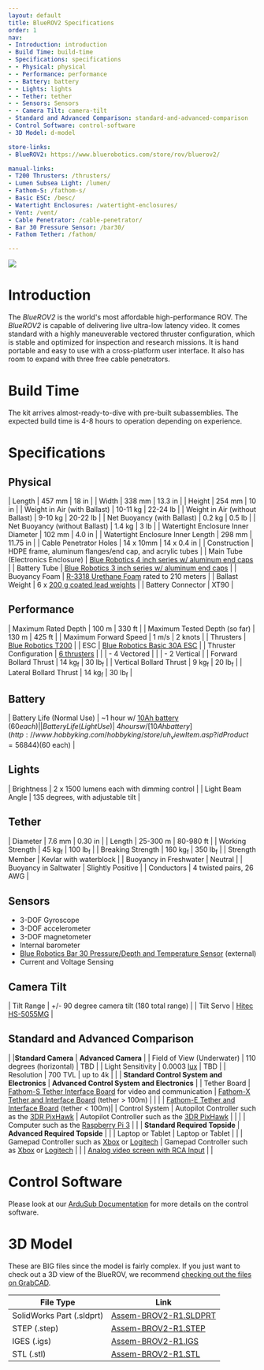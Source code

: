 ```yaml
---
layout: default
title: BlueROV2 Specifications
order: 1
nav:
- Introduction: introduction
- Build Time: build-time
- Specifications: specifications
- - Physical: physical
- - Performance: performance
- - Battery: battery
- - Lights: lights
- - Tether: tether
- - Sensors: Sensors
- - Camera Tilt: camera-tilt
- Standard and Advanced Comparison: standard-and-advanced-comparison
- Control Software: control-software
- 3D Model: d-model

store-links:
- BlueROV2: https://www.bluerobotics.com/store/rov/bluerov2/

manual-links:
- T200 Thrusters: /thrusters/
- Lumen Subsea Light: /lumen/
- Fathom-S: /fathom-s/
- Basic ESC: /besc/
- Watertight Enclosures: /watertight-enclosures/
- Vent: /vent/
- Cable Penetrator: /cable-penetrator/
- Bar 30 Pressure Sensor: /bar30/
- Fathom Tether: /fathom/

---
```


<img src="/vbrov/cad/brov-banner.png" class="img-responsive" style="max-width:900px" />

# Introduction

The _BlueROV2_ is the world's most affordable high-performance ROV. The _BlueROV2_ is capable of delivering live ultra-low latency video. It comes standard with a highly maneuverable vectored thruster configuration, which is stable and optimized for inspection 
and research missions. It is hand portable and easy to use with a cross-platform user interface. It also has room to expand with three free cable penetrators. 

# Build Time

The kit arrives almost-ready-to-dive with pre-built subassemblies. The expected build time is 4-8 hours to operation depending on experience.

# Specifications

## Physical 

| Length                                 | 457 mm                     | 18 in                      |
| Width                                  | 338 mm                     | 13.3 in                    |
| Height                                 | 254 mm                     | 10 in                      |
| Weight in Air (with Ballast)           | 10-11 kg                   | 22-24 lb                   |
| Weight in Air (without Ballast)        | 9-10 kg                    | 20-22 lb                   |
| Net Buoyancy (with Ballast)            | 0.2 kg                     | 0.5 lb                     |
| Net Buoyancy (without Ballast)         | 1.4 kg                     | 3 lb                	   |
| Watertight Enclosure Inner Diameter    | 102 mm                     | 4.0 in                     |
| Watertight Enclosure Inner Length      | 298 mm                     | 11.75 in                   |
| Cable Penetrator Holes                 | 14 x 10mm                  | 14 x 0.4 in                |
| Construction                           | HDPE frame, aluminum flanges/end cap, and acrylic tubes |
| Main Tube (Electronics Enclosure)      | [Blue Robotics 4 inch series w/ aluminum end caps](http://docs.bluerobotics.com/watertight-enclosures/#specifications-4-series)        |
| Battery Tube                           | [Blue Robotics 3 inch series w/ aluminum end caps](http://docs.bluerobotics.com/watertight-enclosures/#specifications-3-series)        |
| Buoyancy Foam                          | [R-3318 Urethane Foam](http://docs.bluerobotics.com/float/) rated to 210 meters                |
| Ballast Weight                         | 6 x [200 g coated lead weights](https://www.bluerobotics.com/store/parts/ballast-200g-r1/)                             |
| Battery Connector						 | XT90                                                    |

## Performance 

| Maximum Rated Depth                    | 100 m         | 330 ft        |
| Maximum Tested Depth (so far)          | 130 m         | 425 ft        |
| Maximum Forward Speed                  | 1 m/s         | 2 knots       |
| Thrusters                              | [Blue Robotics T200](http://docs.bluerobotics.com/thrusters/t200/)            |
| ESC                                    | [Blue Robotics Basic 30A ESC](http://docs.bluerobotics.com/besc/)   |
| Thruster Configuration                 | [6 thrusters](http://ardusub.com/images/vectored-frame.png)                   |
|                                        | - 4 Vectored                  | 
|                                        | - 2 Vertical                  | 
| Forward Bollard Thrust                 | 14 kg<sub>f</sub>      | 30 lb<sub>f</sub>     |
| Vertical Bollard Thrust                | 9 kg<sub>f</sub>       | 20 lb<sub>f</sub>      |
| Lateral Bollard Thrust                 | 14 kg<sub>f</sub>      | 30 lb<sub>f</sub>      |

## Battery

| Battery Life (Normal Use)              | ~1 hour w/ [10Ah battery](http://www.hobbyking.com/hobbyking/store/uh_viewItem.asp?idProduct=56844) ($60 each) |
| Battery Life (Light Use)               | ~4 hours w/ [10Ah battery](http://www.hobbyking.com/hobbyking/store/uh_viewItem.asp?idProduct=56844) ($60 each) |

## Lights

| Brightness       | 2 x 1500 lumens each with dimming control                  |
| Light Beam Angle | 135 degrees, with adjustable tilt                    |

## Tether

| Diameter | 7.6 mm | 0.30 in |
| Length   | 25-300 m | 80-980 ft |
| Working Strength | 45 kg<sub>f</sub> | 100 lb<sub>f</sub> |
| Breaking Strength | 160 kg<sub>f</sub> | 350 lb<sub>f</sub> |
| Strength Member | Kevlar with waterblock |
| Buoyancy in Freshwater | Neutral |
| Buoyancy in Saltwater | Slightly Positive |
| Conductors | 4 twisted pairs, 26 AWG |

## Sensors

- 3-DOF Gyroscope 
- 3-DOF accelerometer 
- 3-DOF magnetometer  
- Internal barometer 
- [Blue Robotics Bar 30 Pressure/Depth and Temperature Sensor](http://docs.bluerobotics.com/bar30/) (external) 
- Current and Voltage Sensing 

## Camera Tilt
					   
| Tilt Range                 | +/- 90 degree camera tilt (180 total range)                                             | 
| Tilt Servo                 | [Hitec HS-5055MG](https://www.bluerobotics.com/store/servos/hs-5055mg-servo/)           |

## Standard and Advanced Comparison

|                            |**Standard Camera**                                                                                         | **Advanced Camera**                                                                                                |
| Field of View (Underwater) | 110 degrees (horizontal)                                                                                   | TBD                                                                                                                |
| Light Sensitivity          | 0.0003 [lux](https://en.wikipedia.org/wiki/Lux#Illuminance)                                                | TBD                                                                                                                |
| Resolution                 | 700 TVL                                                                                                    | up to 4k                                                                                                           |
|                            | **Standard Control System and Electronics**                                                                | **Advanced Control System and Electronics**                                                                        | 
| Tether Board               | [Fathom-S Tether Interface Board](http://docs.bluerobotics.com/fathom-s/) for video and communication      | [Fathom-X Tether and Interface Board](http://docs.bluerobotics.com/fathom-x/) (tether > 100m)                      |
|                            |                                                                                                            | [Fathom-E Tether and Interface Board](https://www.bluerobotics.com/store/electronics/fathom-e-r1/)  (tether < 100m)|
| Control System             | Autopilot Controller such as the [3DR PixHawk](https://www.bluerobotics.com/store/electronics/pixhawk-r1/) | Autopilot Controller such as the [3DR PixHawk](https://www.bluerobotics.com/store/electronics/pixhawk-r1/)         |
|                            |                                                                                                            | Computer such as the [Raspberry Pi 3](#)                                                                           |
|                            | **Standard Required Topside**                                                                              | **Advanced Required Topside**                                                                                      |
|                            | Laptop or Tablet                                                                                           | Laptop or Tablet                                                                                                   |
|                            | Gamepad Controller such as [Xbox](#) or [Logitech](#)                                                      | Gamepad Controller  such as [Xbox](#) or [Logitech](#)                                                          |
|                            | [Analog video screen with RCA Input](#)                                                                    |                                                                                                                    |

# Control Software

Please look at our [ArduSub Documentation](http://ardusub.com/introduction/#overview) for more details on the control software.

# 3D Model

These are BIG files since the model is fairly complex. If you just want to check out a 3D view of the BlueROV, we recommend [checking out the files on GrabCAD](https://grabcad.com/library/bluerobotics-bluerov2-r1-1-1).

| File Type                  | Link                          |
| -------------------------- | ----------------------------- |
| SolidWorks Part (.sldprt)  | [Assem-BROV2-R1.SLDPRT](#) |
| STEP (.step)               | [Assem-BROV2-R1.STEP](#)   |
| IGES (.igs)                | [Assem-BROV2-R1.IGS](#) |
| STL (.stl)                 | [Assem-BROV2-R1.STL](#)|


